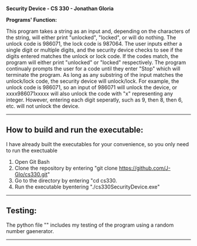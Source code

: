 **Security Device - CS 330 - Jonathan Gloria**

**Programs' Function:**

This program takes a string as an input and, depending on the characters of the string, will either print "unlocked", "locked", or will do nothing. 
The unlock code is 986071, the lock code is 987064. 
The user inputs either a single digit or multiple digits, and the security device checks to see if the digits entered matches the unlock or lock code. If the codes match, the program will either print "unlocked" or "locked" respectively. The program continualy prompts the user for a code until they enter "Stop" which will terminate the program. As long as any substring of the input matches the unlock/lock code, the security device will unlock/lock. For example, the unlock code is 986071, so an input of 986071 will unlock the device, or xxxx986071xxxxx will also unlock the code with "x" representing any integer. However, entering each digit seperatly, such as 9, then 8, then 6, etc. will not unlock the device. 

---

## How to build and run the executable:
I have already built the executables for your convenience, so you only need to run the exectuable

1. Open Git Bash
2. Clone the repository by entering "git clone https://github.com/J-Glo/cs330.git"
3. Go to the directory by entering "cd cs330.
4. Run the executable byentering "./cs330SecurityDevice.exe"


---

## Testing:

The python file "" includes my testing of the program using a random number gaenerator.

---


